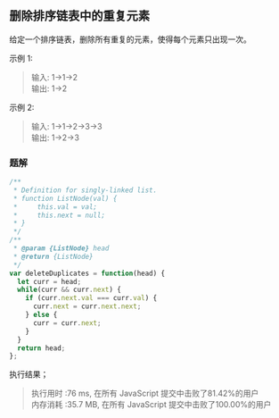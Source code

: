 ## 删除排序链表中的重复元素
给定一个排序链表，删除所有重复的元素，使得每个元素只出现一次。

示例 1:

> 输入: 1->1->2  
> 输出: 1->2

示例 2:

> 输入: 1->1->2->3->3  
> 输出: 1->2->3

### 题解
```javascript
/**
 * Definition for singly-linked list.
 * function ListNode(val) {
 *     this.val = val;
 *     this.next = null;
 * }
 */
/**
 * @param {ListNode} head
 * @return {ListNode}
 */
var deleteDuplicates = function(head) {
  let curr = head;
  while(curr && curr.next) {
    if (curr.next.val === curr.val) {
      curr.next = curr.next.next;
    } else {
      curr = curr.next;
    }
  }
  return head;
};
```
执行结果；
> 执行用时 :76 ms, 在所有 JavaScript 提交中击败了81.42%的用户  
> 内存消耗 :35.7 MB, 在所有 JavaScript 提交中击败了100.00%的用户

